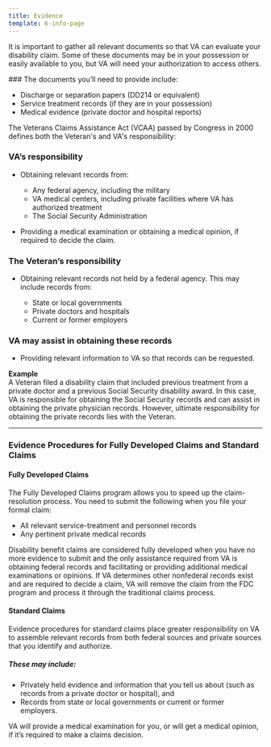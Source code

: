 ```yaml
---
title: Evidence
template: 6-info-page
---
```


It is important to gather all relevant documents so that VA can evaluate your disability claim. Some of these documents may be in your possession or easily available to you, but VA will need your authorization to access others.

<div class="call-out" markdown="1">
### The documents you’ll need to provide include:

-	Discharge or separation papers (DD214 or equivalent)
-	Service treatment records (if they are in your possession)
-	Medical evidence (private doctor and hospital reports)
</div>

The Veterans Claims Assistance Act (VCAA) passed by Congress in 2000 defines both the Veteran's and VA's responsibility:

### VA’s responsibility

- Obtaining relevant records from:

  -	Any federal agency, including the military
  -	VA medical centers, including private facilities where VA has authorized treatment
  -	The Social Security Administration

- Providing a medical examination or obtaining a medical opinion, if required to decide the claim.

### The Veteran’s responsibility

- Obtaining relevant records not held by a federal agency. This may include records from:

  -	State or local governments
  -	Private doctors and hospitals
  -	Current or former employers

### VA may assist in obtaining these records

- Providing relevant information to VA so that records can be requested.

**Example**<br>
A Veteran filed a disability claim that included previous treatment from a private doctor and a previous Social Security disability award. In this case, VA is responsible for obtaining the Social Security records and can assist in obtaining the private physician records. However, ultimate responsibility for obtaining the private records lies with the Veteran.

-----

### Evidence Procedures for Fully Developed Claims and Standard Claims

#### Fully Developed Claims

The Fully Developed Claims program allows you to speed up the claim-resolution process. You need to submit the following when you file your formal claim:

-	All relevant service-treatment and personnel records
-	Any pertinent private medical records

Disability benefit claims are considered fully developed when you have no more evidence to submit and the only assistance required from VA is obtaining federal records and facilitating or providing additional medical examinations or opinions. If VA determines other nonfederal records exist and are required to decide a claim, VA will remove the claim from the FDC program and process it through the traditional claims process.

#### Standard Claims

Evidence procedures for standard claims place greater responsibility on VA to assemble relevant records from both federal sources and private sources that you identify and authorize.

##### These may include:

- Privately held evidence and information that you tell us about (such as records from a private doctor or hospital), and
- Records from state or local governments or current or former employers.

VA will provide a medical examination for you, or will get a medical opinion, if it’s required to make a claims decision.

